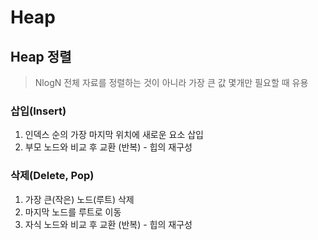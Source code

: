 # Heap

>

## Heap 정렬

> NlogN
> 전체 자료를 정렬하는 것이 아니라 가장 큰 값 몇개만 필요할 때 유용

### 삽입(Insert)

1. 인덱스 순의 가장 마지막 위치에 새로운 요소 삽입
2. 부모 노드와 비교 후 교환 (반복) - 힙의 재구성

### 삭제(Delete, Pop)

1. 가장 큰(작은) 노드(루트) 삭제
2. 마지막 노드를 루트로 이동
3. 자식 노드와 비교 후 교환 (반복) - 힙의 재구성
